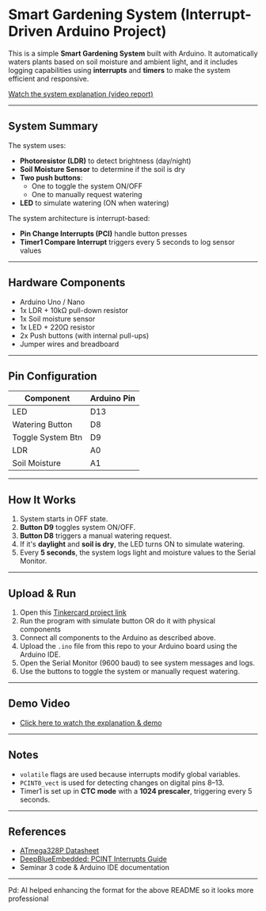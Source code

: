 # Smart Gardening System (Interrupt-Driven Arduino Project)

This is a simple **Smart Gardening System** built with Arduino. It automatically waters plants based on soil moisture and ambient light, and it includes logging capabilities using **interrupts** and **timers** to make the system efficient and responsive.

[Watch the system explanation (video report)](https://youtu.be/zJxq41mIB_I)

---

## System Summary

The system uses:

- **Photoresistor (LDR)** to detect brightness (day/night)
- **Soil Moisture Sensor** to determine if the soil is dry
- **Two push buttons**:
  - One to toggle the system ON/OFF
  - One to manually request watering
- **LED** to simulate watering (ON when watering)

The system architecture is interrupt-based:
- **Pin Change Interrupts (PCI)** handle button presses
- **Timer1 Compare Interrupt** triggers every 5 seconds to log sensor values

---

## Hardware Components

- Arduino Uno / Nano
- 1x LDR + 10kΩ pull-down resistor
- 1x Soil moisture sensor
- 1x LED + 220Ω resistor
- 2x Push buttons (with internal pull-ups)
- Jumper wires and breadboard

---

## Pin Configuration

| Component           | Arduino Pin |
|--------------------|-------------|
| LED                | D13         |
| Watering Button    | D8          |
| Toggle System Btn  | D9          |
| LDR                | A0          |
| Soil Moisture      | A1          |

---

## How It Works

1. System starts in OFF state.
2. **Button D9** toggles system ON/OFF.
3. **Button D8** triggers a manual watering request.
4. If it's **daylight** and **soil is dry**, the LED turns ON to simulate watering.
5. Every **5 seconds**, the system logs light and moisture values to the Serial Monitor.

---

##  Upload & Run

1. Open this [Tinkercard project link](https://www.tinkercad.com/things/j6egoXHBaLf-smashing-allis/editel?returnTo=https%3A%2F%2Fwww.tinkercad.com%2Fdashboard)
2. Run the program with simulate button
OR do it with physical components
1. Connect all components to the Arduino as described above.
2. Upload the `.ino` file from this repo to your Arduino board using the Arduino IDE.
3. Open the Serial Monitor (9600 baud) to see system messages and logs.
4. Use the buttons to toggle the system or manually request watering.

---

## Demo Video

- [Click here to watch the explanation & demo](https://youtu.be/zJxq41mIB_I)

---

## Notes

- `volatile` flags are used because interrupts modify global variables.
- `PCINT0_vect` is used for detecting changes on digital pins 8–13.
- Timer1 is set up in **CTC mode** with a **1024 prescaler**, triggering every 5 seconds.

---

## References

- [ATmega328P Datasheet](https://www.microchip.com/en-us/product/ATmega328P)
- [DeepBlueEmbedded: PCINT Interrupts Guide](https://deepbluembedded.com/arduino-pcint-pin-change-interrupts)
- Seminar 3 code & Arduino IDE documentation

---

Pd: AI helped enhancing the format for the above README so it looks more professional
